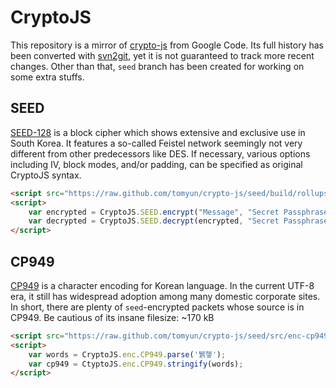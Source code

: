 CryptoJS
========

This repository is a mirror of [crypto-js](https://code.google.com/p/crypto-js/) from Google Code. Its full history has been converted with [svn2git](https://github.com/nirvdrum/svn2git), yet it is not guaranteed to track more recent changes.  Other than that, `seed` branch has been created for working on some extra stuffs.

SEED
----

[SEED-128](http://en.wikipedia.org/wiki/SEED) is a block cipher which shows extensive and exclusive use in South Korea. It features a so-called Feistel network seemingly not very different from other predecessors like DES. If necessary, various options including IV, block modes, and/or padding, can be specified as original CryptoJS syntax.

```html
<script src="https://raw.github.com/tomyun/crypto-js/seed/build/rollups/seed.js"></script>
<script>
    var encrypted = CryptoJS.SEED.encrypt("Message", "Secret Passphrase");
    var decrypted = CryptoJS.SEED.decrypt(encrypted, "Secret Passphrase");
</script>
```

CP949
-----

[CP949](http://en.wikipedia.org/wiki/Code_page_949) is a character encoding for Korean language. In the current UTF-8 era, it still has widespread adoption among many domestic corporate sites. In short, there are plenty of `seed`-encrypted packets whose source is in CP949. Be cautious of its insane filesize: ~170 kB

```html
<script src="https://raw.github.com/tomyun/crypto-js/seed/src/enc-cp949.js"></script>
<script>
    var words = CryptoJS.enc.CP949.parse('뷁햏');
    var cp949 = CtyptoJS.enc.CP949.stringify(words);
</script>
```

